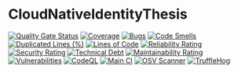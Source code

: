 # CloudNativeIdentityThesis

[![Quality Gate Status](https://sonarcloud.io/api/project_badges/measure?project=TuralHasanov11_Cloud-Native-Identity-Thesis&metric=alert_status)](https://sonarcloud.io/summary/new_code?id=TuralHasanov11_Cloud-Native-Identity-Thesis)
[![Coverage](https://sonarcloud.io/api/project_badges/measure?project=TuralHasanov11_Cloud-Native-Identity-Thesis&metric=coverage)](https://sonarcloud.io/summary/new_code?id=TuralHasanov11_Cloud-Native-Identity-Thesis)
[![Bugs](https://sonarcloud.io/api/project_badges/measure?project=TuralHasanov11_Cloud-Native-Identity-Thesis&metric=bugs)](https://sonarcloud.io/summary/new_code?id=TuralHasanov11_Cloud-Native-Identity-Thesis)
[![Code Smells](https://sonarcloud.io/api/project_badges/measure?project=TuralHasanov11_Cloud-Native-Identity-Thesis&metric=code_smells)](https://sonarcloud.io/summary/new_code?id=TuralHasanov11_Cloud-Native-Identity-Thesis)
[![Duplicated Lines (%)](https://sonarcloud.io/api/project_badges/measure?project=TuralHasanov11_Cloud-Native-Identity-Thesis&metric=duplicated_lines_density)](https://sonarcloud.io/summary/new_code?id=TuralHasanov11_Cloud-Native-Identity-Thesis)
[![Lines of Code](https://sonarcloud.io/api/project_badges/measure?project=TuralHasanov11_Cloud-Native-Identity-Thesis&metric=ncloc)](https://sonarcloud.io/summary/new_code?id=TuralHasanov11_Cloud-Native-Identity-Thesis)
[![Reliability Rating](https://sonarcloud.io/api/project_badges/measure?project=TuralHasanov11_Cloud-Native-Identity-Thesis&metric=reliability_rating)](https://sonarcloud.io/summary/new_code?id=TuralHasanov11_Cloud-Native-Identity-Thesis)
[![Security Rating](https://sonarcloud.io/api/project_badges/measure?project=TuralHasanov11_Cloud-Native-Identity-Thesis&metric=security_rating)](https://sonarcloud.io/summary/new_code?id=TuralHasanov11_Cloud-Native-Identity-Thesis)
[![Technical Debt](https://sonarcloud.io/api/project_badges/measure?project=TuralHasanov11_Cloud-Native-Identity-Thesis&metric=sqale_index)](https://sonarcloud.io/summary/new_code?id=TuralHasanov11_Cloud-Native-Identity-Thesis)
[![Maintainability Rating](https://sonarcloud.io/api/project_badges/measure?project=TuralHasanov11_Cloud-Native-Identity-Thesis&metric=sqale_rating)](https://sonarcloud.io/summary/new_code?id=TuralHasanov11_Cloud-Native-Identity-Thesis)
[![Vulnerabilities](https://sonarcloud.io/api/project_badges/measure?project=TuralHasanov11_Cloud-Native-Identity-Thesis&metric=vulnerabilities)](https://sonarcloud.io/summary/new_code?id=TuralHasanov11_Cloud-Native-Identity-Thesis)
[![CodeQL](https://github.com/TuralHasanov11/Cloud-Native-Identity-Thesis/actions/workflows/codeql-analysis.yml)](https://github.com/TuralHasanov11/Cloud-Native-Identity-Thesis)
[![Main CI](https://github.com/TuralHasanov11/Cloud-Native-Identity-Thesis/actions/workflows/main-ci.yml)](https://github.com/TuralHasanov11/Cloud-Native-Identity-Thesis)
[![OSV Scanner](https://github.com/TuralHasanov11/Cloud-Native-Identity-Thesis/actions/workflows/osv-scanner-pr.yml)](https://github.com/TuralHasanov11/Cloud-Native-Identity-Thesis)
[![TruffleHog](https://github.com/TuralHasanov11/Cloud-Native-Identity-Thesis/actions/workflows/trufflehog.yml)](https://github.com/TuralHasanov11/Cloud-Native-Identity-Thesis)